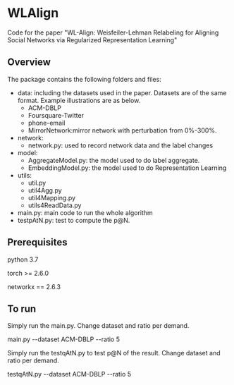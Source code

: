 # WLAlign
Code for the paper "WL-Align: Weisfeiler-Lehman Relabeling for Aligning Social Networks via Regularized Representation Learning"

## Overview
The package contains the following folders and files:
- data: including the datasets used in the paper. Datasets are of the same format. Example illustrations are as below.
	- ACM-DBLP
	- Foursquare-Twitter
	- phone-email
	- MirrorNetwork:mirror network with perturbation from 0%-300%.
- network: 
	- network.py: used to record network data and the label changes
- model:
	- AggregateModel.py: the model used to do label aggregate.
	- EmbeddingModel.py: the model used to do Representation Learning
- utils: 
	- util.py
	- util4Agg.py
	- util4Mapping.py
	- utils4ReadData.py
- main.py: main code to run the whole algorithm
- testpAtN.py: test to compute the p@N.

## Prerequisites

python 3.7

torch >= 2.6.0

networkx == 2.6.3

## To run

Simply run the main.py. Change dataset and ratio per demand.

main.py --dataset ACM-DBLP --ratio 5

Simply run the testqAtN.py to test p@N of the result. Change dataset and ratio per demand.

testqAtN.py --dataset ACM-DBLP --ratio 5